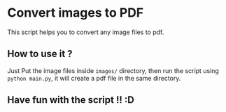 # Convert images to PDF
This script helps you to convert any image files to pdf. 


## How to use it ?

Just Put the image files inside `images/` directory, then run the script using `python main.py`, it will create a pdf file in the same directory.


##
## Have fun with the script !! :D  